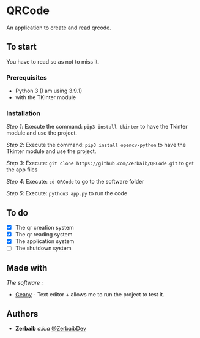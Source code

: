 # QRCode

An application to create and read qrcode.

## To start

You have to read so as not to miss it.

### Prerequisites

- Python 3 (I am using 3.9.1)
- with the TKinter module

### Installation

_Step 1_:
Execute the command:
 ```pip3 install tkinter```
 to have the Tkinter module and use the project.

_Step 2_:
Execute the command:
 ```pip3 install opencv-python```
 to have the Tkinter module and use the project.

_Step 3_:
Execute:
 ```git clone https://github.com/Zerbaib/QRCode.git```
 to get the app files


_Step 4_:
Execute:
 ```cd QRCode```
 to go to the software folder

_Step 5_:
Execute:
 ```python3 app.py```
 to run the code

## To do

- [x] The qr creation system
- [x] The qr reading system
- [x] The application system
- [ ] The shutdown system 

## Made with

_The software :_
* [Geany](http://geany.org) - Text editor + allows me to run the project to test it.

## Authors

* **Zerbaib** _a.k.a_ [@ZerbaibDev](https://github.com/Zerbaib)
